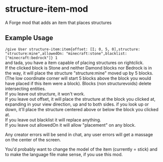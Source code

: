 # structure-item-mod
A Forge mod that adds an item that places structures

## Example Usage

`/give User structure-item:item{offset: [I; 0, 5, 0],structure: "structure:mine",allowedOn: "minecraft:stone",blacklist:["minecraft:bedrock"]} 1`  
and tada, you have a item capable of placing structures on rightclick.  
If the clicked block is Stone and neither Damond blocks nor Bedrock is in the way, it will place the structure "structure:mine" moved up by 5 blocks. (The low coordinate corner will start 5 blocks above the block you would have placed if this item were a block). Blocks (non structurevoids) delete intersecting entities.  
If you leave out structure, it won't work.  
If you leave out offset, it will place the structure at the block you clicked at, expanding in your view direction, up and to both sides. if you look up or down, it'll place the structure centered above or below the block you clicked at.  
If you leave out blacklist it will replace anything.  
If you leave out allowedOn it will allow "placement" on any block.

Any creator errors will be send in chat, any user errors will get a massage on the center of the screen.

You'd probably want to change the model of the item (currently = stick) and to make the language file make sense, if you use this mod.
